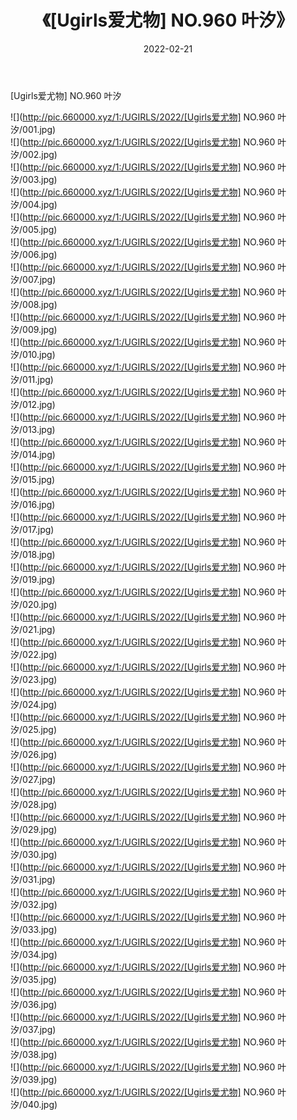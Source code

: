 ﻿---
layout: post
title:  《[Ugirls爱尤物] NO.960 叶汐》
date:   2022-02-21
img: http://pic.660000.xyz/1:/UGIRLS/2022/[Ugirls爱尤物] NO.960 叶汐/000.jpg
categories: [美女, 清纯, 唯美]
---

[Ugirls爱尤物] NO.960 叶汐

 ![](http://pic.660000.xyz/1:/UGIRLS/2022/[Ugirls爱尤物] NO.960 叶汐/001.jpg) <br>![](http://pic.660000.xyz/1:/UGIRLS/2022/[Ugirls爱尤物] NO.960 叶汐/002.jpg) <br>![](http://pic.660000.xyz/1:/UGIRLS/2022/[Ugirls爱尤物] NO.960 叶汐/003.jpg) <br>![](http://pic.660000.xyz/1:/UGIRLS/2022/[Ugirls爱尤物] NO.960 叶汐/004.jpg) <br>![](http://pic.660000.xyz/1:/UGIRLS/2022/[Ugirls爱尤物] NO.960 叶汐/005.jpg) <br>![](http://pic.660000.xyz/1:/UGIRLS/2022/[Ugirls爱尤物] NO.960 叶汐/006.jpg) <br>![](http://pic.660000.xyz/1:/UGIRLS/2022/[Ugirls爱尤物] NO.960 叶汐/007.jpg) <br>![](http://pic.660000.xyz/1:/UGIRLS/2022/[Ugirls爱尤物] NO.960 叶汐/008.jpg) <br>![](http://pic.660000.xyz/1:/UGIRLS/2022/[Ugirls爱尤物] NO.960 叶汐/009.jpg) <br>![](http://pic.660000.xyz/1:/UGIRLS/2022/[Ugirls爱尤物] NO.960 叶汐/010.jpg) <br>![](http://pic.660000.xyz/1:/UGIRLS/2022/[Ugirls爱尤物] NO.960 叶汐/011.jpg) <br>![](http://pic.660000.xyz/1:/UGIRLS/2022/[Ugirls爱尤物] NO.960 叶汐/012.jpg) <br>![](http://pic.660000.xyz/1:/UGIRLS/2022/[Ugirls爱尤物] NO.960 叶汐/013.jpg) <br>![](http://pic.660000.xyz/1:/UGIRLS/2022/[Ugirls爱尤物] NO.960 叶汐/014.jpg) <br>![](http://pic.660000.xyz/1:/UGIRLS/2022/[Ugirls爱尤物] NO.960 叶汐/015.jpg) <br>![](http://pic.660000.xyz/1:/UGIRLS/2022/[Ugirls爱尤物] NO.960 叶汐/016.jpg) <br>![](http://pic.660000.xyz/1:/UGIRLS/2022/[Ugirls爱尤物] NO.960 叶汐/017.jpg) <br>![](http://pic.660000.xyz/1:/UGIRLS/2022/[Ugirls爱尤物] NO.960 叶汐/018.jpg) <br>![](http://pic.660000.xyz/1:/UGIRLS/2022/[Ugirls爱尤物] NO.960 叶汐/019.jpg) <br>![](http://pic.660000.xyz/1:/UGIRLS/2022/[Ugirls爱尤物] NO.960 叶汐/020.jpg) <br>![](http://pic.660000.xyz/1:/UGIRLS/2022/[Ugirls爱尤物] NO.960 叶汐/021.jpg) <br>![](http://pic.660000.xyz/1:/UGIRLS/2022/[Ugirls爱尤物] NO.960 叶汐/022.jpg) <br>![](http://pic.660000.xyz/1:/UGIRLS/2022/[Ugirls爱尤物] NO.960 叶汐/023.jpg) <br>![](http://pic.660000.xyz/1:/UGIRLS/2022/[Ugirls爱尤物] NO.960 叶汐/024.jpg) <br>![](http://pic.660000.xyz/1:/UGIRLS/2022/[Ugirls爱尤物] NO.960 叶汐/025.jpg) <br>![](http://pic.660000.xyz/1:/UGIRLS/2022/[Ugirls爱尤物] NO.960 叶汐/026.jpg) <br>![](http://pic.660000.xyz/1:/UGIRLS/2022/[Ugirls爱尤物] NO.960 叶汐/027.jpg) <br>![](http://pic.660000.xyz/1:/UGIRLS/2022/[Ugirls爱尤物] NO.960 叶汐/028.jpg) <br>![](http://pic.660000.xyz/1:/UGIRLS/2022/[Ugirls爱尤物] NO.960 叶汐/029.jpg) <br>![](http://pic.660000.xyz/1:/UGIRLS/2022/[Ugirls爱尤物] NO.960 叶汐/030.jpg) <br>![](http://pic.660000.xyz/1:/UGIRLS/2022/[Ugirls爱尤物] NO.960 叶汐/031.jpg) <br>![](http://pic.660000.xyz/1:/UGIRLS/2022/[Ugirls爱尤物] NO.960 叶汐/032.jpg) <br>![](http://pic.660000.xyz/1:/UGIRLS/2022/[Ugirls爱尤物] NO.960 叶汐/033.jpg) <br>![](http://pic.660000.xyz/1:/UGIRLS/2022/[Ugirls爱尤物] NO.960 叶汐/034.jpg) <br>![](http://pic.660000.xyz/1:/UGIRLS/2022/[Ugirls爱尤物] NO.960 叶汐/035.jpg) <br>![](http://pic.660000.xyz/1:/UGIRLS/2022/[Ugirls爱尤物] NO.960 叶汐/036.jpg) <br>![](http://pic.660000.xyz/1:/UGIRLS/2022/[Ugirls爱尤物] NO.960 叶汐/037.jpg) <br>![](http://pic.660000.xyz/1:/UGIRLS/2022/[Ugirls爱尤物] NO.960 叶汐/038.jpg) <br>![](http://pic.660000.xyz/1:/UGIRLS/2022/[Ugirls爱尤物] NO.960 叶汐/039.jpg) <br>![](http://pic.660000.xyz/1:/UGIRLS/2022/[Ugirls爱尤物] NO.960 叶汐/040.jpg) <br>